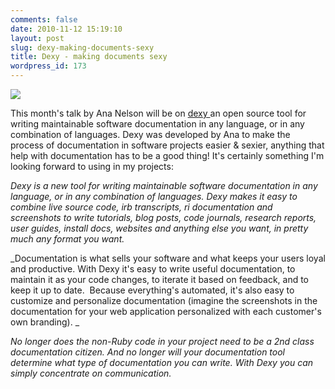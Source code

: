 ```yaml
---
comments: false
date: 2010-11-12 15:19:10
layout: post
slug: dexy-making-documents-sexy
title: Dexy - making documents sexy
wordpress_id: 173
---
```


[![](http://rubyireland.com/wp-content/uploads/2010/11/dexy.png)](http://rubyireland.com/wp-content/uploads/2010/11/dexy.png)

This month's talk by Ana Nelson will be on [dexy ](http://www.dexy.it/)an open source tool for writing maintainable software documentation in any language, or in any combination of languages. Dexy was developed by Ana to make the process of documentation in software projects easier & sexier, anything that help with documentation has to be a good thing! It's certainly something I'm looking forward to using in my projects:

_Dexy is a new tool for writing maintainable software documentation in
any language, or in any combination of languages. Dexy makes it easy
to combine live source code, irb transcripts, ri documentation and
screenshots to write tutorials, blog posts, code journals, research
reports, user guides, install docs, websites and anything else you
want, in pretty much any format you want._

_Documentation is what sells your software and what keeps your users
loyal and productive. With Dexy it's easy to write useful
documentation, to maintain it as your code changes, to iterate it
based on feedback, and to keep it up to date.  Because everything's
automated, it's also easy to customize and personalize documentation
(imagine the screenshots in the documentation for your web application
personalized with each customer's own branding).
_

_No longer does the non-Ruby code in your project need to be a 2nd
class documentation citizen. And no longer will your documentation
tool determine what type of documentation you can write. With Dexy you
can simply concentrate on communication._
